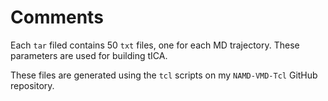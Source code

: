 # Comments

Each `tar` filed contains 50 `txt` files, one for each MD trajectory. 
These parameters are used for building tICA.
</br >

These files are generated using the `tcl` scripts on my `NAMD-VMD-Tcl` GitHub repository. 
